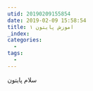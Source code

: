 ```yaml
---
utid: 20190209155854
date: 2019-02-09 15:58:54
title: اموزش پایتون ۱
_index:
categories:
  -
tags:
  -
---
```


سلام پایتون